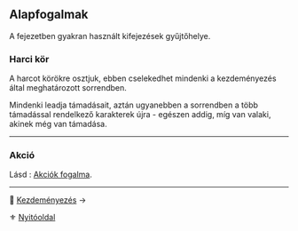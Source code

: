 ## Alapfogalmak

A fejezetben gyakran használt kifejezések gyűjtőhelye.

### Harci kör

A harcot körökre osztjuk, ebben cselekedhet mindenki a kezdeményezés által meghatározott sorrendben.

Mindenki leadja támadásait, aztán ugyanebben a sorrendben a több támadással rendelkező karakterek újra - egészen addig, míg van valaki, akinek még van támadása.

---
### Akció

Lásd : [Akciók fogalma](063_04_akcio_fogalma.md#akció-fogalma).


---

🔗 [Kezdeményezés](064_02_02_kezdemenyezes.md) →

⚜️ [Nyitóoldal](start.md#6-harcrendszer-%EF%B8%8F)

